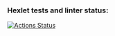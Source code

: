 ### Hexlet tests and linter status:
[![Actions Status](https://github.com/Orchanin90/python-django-developer-project-52/workflows/hexlet-check/badge.svg)](https://github.com/Orchanin90/python-django-developer-project-52/actions)
